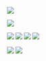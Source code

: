![](https://img2018.cnblogs.com/blog/1739658/202001/1739658-20200109122356380-598425308.png)

![](https://img2018.cnblogs.com/blog/1739658/202001/1739658-20200109122752369-2098175962.png)












![](https://img2018.cnblogs.com/blog/1739658/202001/1739658-20200109123300413-213909414.png)
![](https://img2018.cnblogs.com/blog/1739658/202001/1739658-20200109123302550-1949346567.png)
![](https://img2018.cnblogs.com/blog/1739658/202001/1739658-20200109123305658-1437960656.png)
![](https://img2018.cnblogs.com/blog/1739658/202001/1739658-20200109123332286-1810338775.png)

![](https://img2018.cnblogs.com/blog/1739658/202001/1739658-20200109123338316-577208255.png)
![](https://img2018.cnblogs.com/blog/1739658/202001/1739658-20200109123340614-1017813380.png)